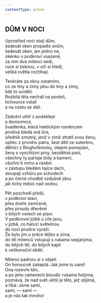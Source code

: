 ```yaml
---
contentType: prose
---
```


## DŮM V NOCI  

Uprostřed noci stojí dům,  
šedesát oken propadlo snům,  
šedesát oken, jen jedno ne,  
okénko v podkroví vsazené,  
za ním dva milenci sedí,  
ruce si tisknou, v oči si hledí,  
veliká světla rozžíhají.  

Tenkráte za okny ostatními,  
co ze tmy a zimy jdou do tmy a zimy,  
lidé to uviděli.  
Rozbitá těla nechali na posteli,  
tichounce vstali  
a na cestu se dali.  

Zádušní uhlíř z podsklepí  
a domovnice,  
švadlenka, která hektickým ruměncem  
prošívá bledá svá líce,  
úředník smutný, jenž v zimě ztratil svou ženu,  
opilec z prvního patra, šest dětí ze suterénu,  
dělníci z Ringhoferovky, olejem pomazáni,  
ženy s vyschlými prsy, bezdětná paní,  
všechny ty partaje bídy a kamení,  
všichni ti mrtví a ranění  
v zástupu bledém tajíce dech,  
stoupají vzhůru po schodech  
a po černé chodbě vzdušně jdou  
jak tichý měsíc nad vodou.  

Pět poschodí přešli,  
v podkroví staví,  
přes dveře zamčené,  
přes proudy dřevěné  
v bílých vorech se plaví.  
V podkrovní jizbě u cíle jsou,  
v jizbě, co haluzí světelnou  
do noci prudce vyráží.  
Že bylo jim u srdce těžko a zima,  
do těl milenců vstupují s rukama sepjatýma,  
do bílých těl, do bílých kaplí  
k velikonoční oběti.  

Milenci padnou si v objetí.  
On horoucně zašeptá: Jak jsme tu sami!  
Ona rozevře klín,  
a po jeho ramenech bloudíc rukama holýma,  
poznává, že nad svět větší je tělo, jež objímá,  
a říká: Jsme sami,  
sami, — sami —  
a je nás tak mnoho!
